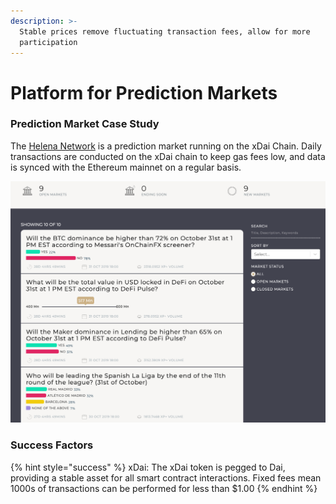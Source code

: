 ```yaml
---
description: >-
  Stable prices remove fluctuating transaction fees, allow for more
  participation
---
```


# Platform for Prediction Markets

### Prediction Market Case Study

The [Helena Network](https://media.consensys.net/prediction-markets-platform-becomes-first-dapp-on-xdai-sidechain-f26e6d691799) is a prediction market running on the xDai Chain. Daily transactions are conducted on the xDai chain to keep gas fees low, and data is synced with the Ethereum mainnet on a regular basis. 

![A list of open prediction markets on Helena Network application](../../.gitbook/assets/image-2019-10-03-at-2.11.21-pm.png)

### Success Factors

{% hint style="success" %}
xDai: The xDai token is pegged to Dai, providing a stable asset for all smart contract interactions. Fixed fees mean 1000s of transactions can be performed for less than $1.00
{% endhint %}

